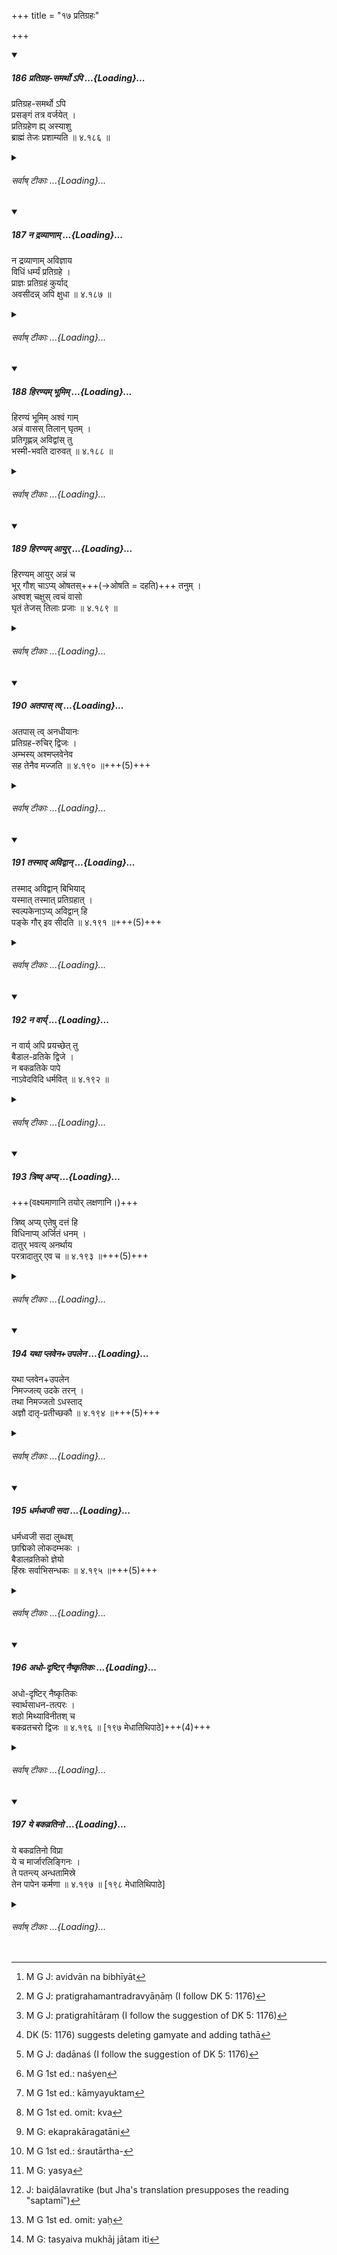 +++
title = "१७ प्रतिग्रहः"

+++

<div class="js_include" includetitle="true" newlevelforh1="5" unfilled url="/kalpAntaram/smRtiH/manuH/vishvAsa-prastutiH/04/186_pratigraha-samartho.api.md">
<details open><summary><h5>186 प्रतिग्रह-समर्थो ऽपि ...{Loading}...</h5></summary>


प्रतिग्रह-समर्थो ऽपि  
प्रसङ्गं तत्र वर्जयेत् ।  
प्रतिग्रहेण ह्य् अस्याशु  
ब्राह्मं तेजः प्रशाम्यति  ॥ ४.१८६ ॥  
</details>
</div>
<div class="js_include collapsed" newlevelforh1="6" title="सर्वाष् टीकाः" unfilled url="/kalpAntaram/smRtiH/manuH/sarvASh_TIkAH/04/186_pratigraha-samartho.api.md">
<details><summary><h6>सर्वाष् टीकाः ...{Loading}...</h6></summary>
<details><summary>गङ्गानथ-मूलानुवादः</summary>

Though entitled to accept presents, he shall avoid addiction to it; because, by receiving gifts, his spiritual light is quickly extinguished.—(186)
</details>
<details><summary>मेधातिथिः</summary>

परस्माद् अदृष्टप्रयुक्ताद् यल् लभ्यते स **प्रतिग्रहः** । तत्र **समर्थः** शक्तो **ऽपि** **प्रसङ्गं** पुनः प्रवृत्तिं **वर्जयेत्** । श्रुताध्ययनशीलसंपत्तिर् द्रव्यविधिज्ञता च सामर्थ्यम् । "तस्माद् अविद्वान् बिभियात्<sup> </sup>[^२४१]" (म्ध् ४.१९१) इत्य् अत्रोक्तम् अप्य् एतद् उत्तरार्थं पुनर् अनूद्यते ॥ ४.१८६ ॥


[^२४१]:
     M G J: avidvān na bibhīyāt

_तद् दर्शयति_ ।
</details>
<details><summary>गङ्गानथ-भाष्यानुवादः</summary>

The ‘gift’ here meant is what one obtains from another person, who gives
it with a view to some transcendental reward. Even though one may *be*‘
*entitled*’—*i.e*., fit—to accept such a gift, one shall avoid getting
into the habit of doing it again and again. The ‘*title*’ or ‘fitness’
here meant consists in being endowed with an excellence of learning,
study, and character, and possessing full knowledge of things and laws.
Hence, what is stated in the second half of the verse is only the
reiteration of what has been said above regarding the ignorant person
fearing etc. (191)—(186).
</details>
<details><summary>गङ्गानथ-टिप्पन्यः</summary>

This verse is quoted in *Dānamayūkha* (p. 6).
</details>
<details><summary>गङ्गानथ-तुल्य-वाक्यानि</summary>

*Viṣṇu* (57.6, 7, 9).—‘He shall avoid being addicted to receiving gifts
from persons whose gifts should not be accepted; by the acceptance of
such gifts the spiritual light of Brāhmaṇas becomes extinguished; even
though entitled to receive gifts he shall avoid becoming addicted to
it.’

*Yājñavalkya* (1.213).—‘If one, though entitled to receive gifts, does
not accept them, he obtains those spacious regions which are meant for
the extremely charitable persons.’
</details>
<details><summary>Bühler</summary>

186	Though (by his learning and sanctity) he may be entitled to accept presents, let him not attach himself (too much) to that (habit); for through his accepting (many) presents the divine light in him is soon extinguished.
</details>
</details>
</div>
<div class="js_include" includetitle="true" newlevelforh1="5" unfilled url="/kalpAntaram/smRtiH/manuH/vishvAsa-prastutiH/04/187_na_dravyANAm.md">
<details open><summary><h5>187 न द्रव्याणाम् ...{Loading}...</h5></summary>


न द्रव्याणाम् अविज्ञाय  
विधिं धर्म्यं प्रतिग्रहे ।  
प्राज्ञः प्रतिग्रहं कुर्याद्  
अवसीदन्न् अपि क्षुधा  ॥ ४.१८७ ॥  
</details>
</div>
<div class="js_include collapsed" newlevelforh1="6" title="सर्वाष् टीकाः" unfilled url="/kalpAntaram/smRtiH/manuH/sarvASh_TIkAH/04/187_na_dravyANAm.md">
<details><summary><h6>सर्वाष् टीकाः ...{Loading}...</h6></summary>
<details><summary>गङ्गानथ-मूलानुवादः</summary>

Withuot knowing the lawful method of receiving gifts, the wise man shall not accept any gifts; even though he may be pining with hunger.—(187)
</details>
<details><summary>मेधातिथिः</summary>

**अविज्ञाय** कामोपभोगाद्यर्थं न प्रतिग्रहः कर्तव्यः । एतद् उक्तं भवति- आत्मनः कुटुम्बस्थित्यै नित्यकर्मसंपत्त्यै च प्रतिग्रहः कर्तव्यह्, नान्यथा । **अवसीदन्न् अपि क्षुधा**, अप्रतिगृह्णन् यद्य् अप्य् अवसादं गच्छति । अवसादः शरीरस्यानभिवृद्धिः । 

- अथ वा **द्रव्याणां विधिं धर्म्यं प्रतिग्रहे** इत्य् एवं संबन्धः क्रियते । 

- को ऽसौ **धर्म्यो विधिः** । धर्म्यं प्रयोजनं विज्ञाय प्रतिग्रहमन्त्रं द्रव्याणां[^२४२] च देवताः "अग्नये हिरण्यं रुद्राय गाम्" इत्यादिः ॥ ४.१८७ ॥


[^२४२]:
     M G J: pratigrahamantradravyāṇāṃ (I follow DK 5: 1176)

_अविदुषो द्रव्यविशेषं प्रति प्रतिग्रहे दोषातिशयम् आह ।_
</details>
<details><summary>गङ्गानथ-भाष्यानुवादः</summary>

‘Without *knowing*, etc.’—One shall not accept gifts merely for the
purpose of enjoying pleasures, etc. The meaning is that one shall accept
gifts only for the maintaining of one’s family, and for the due
accomplishment of ones obligatory duties,—and for no other purpose.

‘*Even though he may be pining with hunger*.’—That is, if, without
accepting the gift, he should suffer emaciation; ‘emaciation’ standing
for non-development of the body.

Or, we may construe the passage as ‘*dravyāṇām vidhim dharmyam
pratigrahe*.—What is the ‘*dharmaya vidhi*,’ ‘the legal injunction?’—It
would consist in the full knowledge of the purpose, the deity, the
*mantra* and other details connected with the gift; such as—‘Gold is
given in honour of Agni, the cow in honour of Rudra,’ and so
forth.—(187)
</details>
<details><summary>गङ्गानथ-तुल्य-वाक्यानि</summary>

*Viṣṇu* (57.8).—‘If a man receive gifts without knowing the lawful
method of receiving them, he falls along with the giver.’
</details>
<details><summary>Bühler</summary>

187	Without a full knowledge of the rules, prescribed by the sacred law for the acceptance of presents, a wise man should not take anything, even though he may pine with hunger.
</details>
</details>
</div>
<div class="js_include" includetitle="true" newlevelforh1="5" unfilled url="/kalpAntaram/smRtiH/manuH/vishvAsa-prastutiH/04/188_hiraNyam_bhUmim.md">
<details open><summary><h5>188 हिरण्यम् भूमिम् ...{Loading}...</h5></summary>


हिरण्यं भूमिम् अश्वं गाम्  
अन्नं वासस् तिलान् घृतम् ।  
प्रतिगृह्णन्न् अविद्वांस् तु  
भस्मी-भवति दारुवत्  ॥ ४.१८८ ॥  
</details>
</div>
<div class="js_include collapsed" newlevelforh1="6" title="सर्वाष् टीकाः" unfilled url="/kalpAntaram/smRtiH/manuH/sarvASh_TIkAH/04/188_hiraNyam_bhUmim.md">
<details><summary><h6>सर्वाष् टीकाः ...{Loading}...</h6></summary>
<details><summary>गङ्गानथ-मूलानुवादः</summary>

The illiterate person, accepting gold, land, horse, cow food, clothing, sesamum and clarified butter, becomes reduced to ashes, like wood.—(188)
</details>
<details><summary>मेधातिथिः</summary>

**भस्मीभवति दारुवत्** । यथा दार्व् अग्निना दग्धं भस्मीभवति तथा यो ब्राह्मणो विद्यासंपन्नो न भवति स एतानि **हिरण्यादीनि** द्रव्याणि **प्रतिगृह्णन्** **भस्मीभवति** ॥ ४.१८८ ॥
</details>
<details><summary>गङ्गानथ-भाष्यानुवादः</summary>

The text states the evil results following from the illiterate man
accepting the gift of certain specified things.—‘He becomes reduced to
ashes, like wood;’—just as wood, on being burnt by fire, becomes reduced
to ashes, so the Brāhmaṇa, who is not endowed with proper learning,
becomes reduced to ashes, by accepting the gift of gold and other things
mentioned here.—(188).
</details>
<details><summary>गङ्गानथ-टिप्पन्यः</summary>

This verse is quoted in *Madanapārijāta* (p. 221);—in *Hemādri* (Dāna,
p. 60);—in *Dānamayūkha* (p. 6);—and in *Prāyaścittaviveka* (p. 405),
which says that this prohibition refers to persons ignorant of
*mantras*.
</details>
<details><summary>गङ्गानथ-तुल्य-वाक्यानि</summary>

*Vaśiṣṭha* (6.30).—‘The illiterate person, accepting the cow or gold or
cloth, or land or sesamum, becomes reduced to ashes, like wood.’

*Yājñavalkya* (1.201-202).—‘Cows, land and sesamum, should be
respectfully offered by the wise man who desires his own welfare to a
proper recipient and never to an improper person; the latter accepting
the gift, drops the giver downwards.’

*Bṛhad-Yama* (58).—‘Just as when milk, curd, butter and honey placed in
an unbaked vessel becomes destroyed through the weakness of the vessel,
and the vessel also becomes destroyed, in the same manner, when an
illiterate person accepts the gift of cows or gold or clothes or food or
land or sesamum, he becomes reduced to ashes like wood.’
</details>
<details><summary>Bühler</summary>

188	But an ignorant (man) who accepts gold, land, a horse, a cow, food, a dress, sesamum-grains, (or) clarified butter, is reduced to ashes like (a piece of) wood.
</details>
</details>
</div>
<div class="js_include" includetitle="true" newlevelforh1="5" unfilled url="/kalpAntaram/smRtiH/manuH/vishvAsa-prastutiH/04/189_hiraNyam_Ayur.md">
<details open><summary><h5>189 हिरण्यम् आयुर् ...{Loading}...</h5></summary>


हिरण्यम् आयुर् अन्नं च  
भूर् गौश् चाऽप्य् ओषतस्+++(→ओषति = दहति)+++ तनुम् ।  
अश्वश् चक्षुस् त्वचं वासो  
घृतं तेजस् तिलाः प्रजाः  ॥ ४.१८९ ॥  
</details>
</div>
<div class="js_include collapsed" newlevelforh1="6" title="सर्वाष् टीकाः" unfilled url="/kalpAntaram/smRtiH/manuH/sarvASh_TIkAH/04/189_hiraNyam_Ayur.md">
<details><summary><h6>सर्वाष् टीकाः ...{Loading}...</h6></summary>
<details><summary>गङ्गानथ-मूलानुवादः</summary>

Gold and food destroy longevity; land and cow destroy the body; the horse destroys the eye; clothing destroys the skin; clarified butter destroys energy; and sesamum destroys offspring.—(189)
</details>
<details><summary>मेधातिथिः</summary>

**भूर् गौश् च तनुं** शरीरम् **ओषतो** दहतः । **हिरण्यम् आयुर्** विभक्तिपरिणामः ओषतीतिकर्तव्यः । एवम् **अश्वश् चक्षुर्** इत्यादिषु क्रियापदानुषङ्गः कर्तव्यः ॥ ४.१८९ ॥
</details>
<details><summary>गङ्गानथ-भाष्यानुवादः</summary>

Land and Cow ‘*destroy*’—burn—‘*the body*.’

In the case of the expression, ‘*hiraṇyam āyuḥ*,’ the form of the verb
‘*oṣataḥ*’ has to be changed into the singular form. Similar changes
have to be made in connection with the other expressions—‘*aśvaḥ
cakṣuḥ*,’ and the rest.—(189)
</details>
<details><summary>गङ्गानथ-टिप्पन्यः</summary>

This verse is quoted in *Prāyaścittaviveka* (p. 405), which has the same
note as on the preceding verse.
</details>
<details><summary>Bühler</summary>

189	Gold and food destroy his longevity, land and a cow his body, a horse his eye (sight), a garment his skin, clarified butter his energy, sesamum-grains his offspring.
</details>
</details>
</div>
<div class="js_include" includetitle="true" newlevelforh1="5" unfilled url="/kalpAntaram/smRtiH/manuH/vishvAsa-prastutiH/04/190_atapAs_tv.md">
<details open><summary><h5>190 अतपास् त्व् ...{Loading}...</h5></summary>


अतपास् त्व् अनधीयानः  
प्रतिग्रह-रुचिर् द्विजः ।  
अम्भस्य् अश्मप्लवेनेव  
सह तेनैव मज्जति  ॥ ४.१९० ॥+++(5)+++  
</details>
</div>
<div class="js_include collapsed" newlevelforh1="6" title="सर्वाष् टीकाः" unfilled url="/kalpAntaram/smRtiH/manuH/sarvASh_TIkAH/04/190_atapAs_tv.md">
<details><summary><h6>सर्वाष् टीकाः ...{Loading}...</h6></summary>
<details><summary>गङ्गानथ-मूलानुवादः</summary>

If the twice-born person,who is without austerities and does not study the Veda, seeks for gifts, he sinks along with him into water; just like one who sinks along with the stone-raft.—(190)
</details>
<details><summary>मेधातिथिः</summary>

यस्य तपो नास्ति । **अनधीयानो** न चादीते । अध्ययनेन प्रकृता विद्वत्ता लक्ष्यते । समुदिते चैते विद्यातपसी प्रतिग्रहाधिकारनिमित्तम् । उभयगुणभ्रष्टः प्रतिग्रहे चाभिलाषी **स तेन सह मज्जत्य्** अधो गच्छति । केन सह । अन्यस्यानिर्देशाद् दातुश् च संनिधानात् तेन सहेति गम्यते । प्रतिग्रहीता तं[^२४३] प्लवम् इवात्मोत्तारणायाश्रयते । यस् त्व् ईदृशो ऽपात्रभूतः स दातारम् आत्मानम् उभाव् अप्य् अधो नयति, **यथाम्भस्य् अश्मप्लवः** । अश्ममयः प्लवः अश्मप्लवः । पारं तरति येन स प्लवो नावादिः । तत्र यथाश्मन्य् आरूढो नदीतरणार्थम् अम्भसि मज्जत्य् अश्मप्लवेन सह गम्यते । [^२४४]दाता हि ब्राह्मणाय, आददानश्[^२४५] च तादृशो ब्राह्मणः, उभाव् अपि नरकं गच्छतः ॥ ४.१९० ॥


[^२४५]:
     M G J: dadānaś (I follow the suggestion of DK 5: 1176)


[^२४४]:
     DK (5: 1176) suggests deleting gamyate and adding tathā


[^२४३]:
     M G J: pratigrahītāraṃ (I follow the suggestion of DK 5: 1176)
</details>
<details><summary>गङ्गानथ-भाष्यानुवादः</summary>

He who has not performed any austerities and who does not study the
Veda:—this ‘studying’ stands for the full knowledge of the Veda, which
is what has been referred to in the text. Both these qualifications
combined are necessary for entitling a man to receive gifts.

He who does not possess these two qualifications, and yet hankers after
gifts, ‘*sinks along with* *him*;’—with whom?—Since no other person is
mentioned, and the *giver* is the person mentioned in close proximity to
the present context, it follows that it is along with the giver that the
receiver sinks. The giver has recourse to the Recipient, for the purpose
of crossing over (to heaven); if, therefore, the recipient happen to be
unqualified, he makes both himself and the giver sink into water; just
as the ‘*stone-raft*,’—the raft made of stone—does in water. ‘*Raft*’ is
that by which people cross rivers, such as boat and other things. One
who gets on a piece of stone for crossing a river sinks into the water
along with the stone-raft; in the same manner, the giver of gifts to the
unqualified Brāhmaṇa, and the Brāhmaṇa receiving the gifts,—both go to
hell.—(l 90).
</details>
<details><summary>गङ्गानथ-टिप्पन्यः</summary>

This verse is quoted in *Hemādri* (Dāna, p. 60).
</details>
<details><summary>गङ्गानथ-तुल्य-वाक्यानि</summary>

**(verses 4.190-191)  
**

*Yājñavalkya* (1.202).—‘A gift should never be accepted by one devoid of
learning and austerities; if he does accept it, he drags down himself as
well as the giver.’
</details>
<details><summary>Bühler</summary>

190	A Brahmana who neither performs austerities nor studies the Veda, yet delights in accepting gifts, sinks with the (donor into hell), just as (he who attempts to cross over in) a boat made of stone (is submerged) in the water.
</details>
</details>
</div>
<div class="js_include" includetitle="true" newlevelforh1="5" unfilled url="/kalpAntaram/smRtiH/manuH/vishvAsa-prastutiH/04/191_tasmAd_avidvAn.md">
<details open><summary><h5>191 तस्माद् अविद्वान् ...{Loading}...</h5></summary>


तस्माद् अविद्वान् बिभियाद्  
यस्मात् तस्मात् प्रतिग्रहात् ।  
स्वल्पकेनाऽप्य् अविद्वान् हि  
पङ्के गौर् इव सीदति  ॥ ४.१९१ ॥+++(5)+++  
</details>
</div>
<div class="js_include collapsed" newlevelforh1="6" title="सर्वाष् टीकाः" unfilled url="/kalpAntaram/smRtiH/manuH/sarvASh_TIkAH/04/191_tasmAd_avidvAn.md">
<details><summary><h6>सर्वाष् टीकाः ...{Loading}...</h6></summary>
<details><summary>गङ्गानथ-मूलानुवादः</summary>

For these reasons, the illiterate man should fight shy of accepting each and every gift. By receiving even a small gift, the illiterate person sinks, like the cow in a morass.—(191)
</details>
<details><summary>मेधातिथिः</summary>

अतो नरकभयाद् **अविद्वान्** मूर्खः **प्रतिग्रहात् बिभियात्** त्रस्येत,[^२४६] न प्रतिगृह्णीयाद् इति यावत् । तिष्ठतु तावद् धिरण्यादीनि द्रव्याणि, **स्वल्पकेनापि** त्रपुसीसादिना असारेण स्वल्पया मात्रया प्रतिगृहीतेन्**आविद्वान्** **पङ्के** कर्दमे **गौर् इव सीदति** ॥ ४.१९१ ॥


[^२४६]:
     M G 1st ed.: naśyen
</details>
<details><summary>गङ्गानथ-भाष्यानुवादः</summary>

For fear of hell, the ‘*illiterate*’—ignorant—‘*person*’ *should fight
shy of accepting a gift*;’—*i.e*., for fear of being destroyed, he
should not accept any gifts to say nothing of *gold* and other specified
things.

By accepting even ‘*a small gift*,’ in the shape of things of little
value as lead and the like, the illiterate man sinks in the same manner
as the cow sinks in a morass.—(191).
</details>
<details><summary>गङ्गानथ-टिप्पन्यः</summary>

This verse is quoted in *Hemādri* (Dāna, p. 60).
</details>
<details><summary>गङ्गानथ-तुल्य-वाक्यानि</summary>

**(verses 4.190-191)  
**

See Comparative notes for [Verse
4.190].
</details>
<details><summary>Bühler</summary>

191	Hence an ignorant (man) should be afraid of accepting any presents; for by reason of a very small (gift) even a fool sinks (into hell) as a cow into a morass.
</details>
</details>
</div>
<div class="js_include" includetitle="true" newlevelforh1="5" unfilled url="/kalpAntaram/smRtiH/manuH/vishvAsa-prastutiH/04/192_na_vAry.md">
<details open><summary><h5>192 न वार्य् ...{Loading}...</h5></summary>


न वार्य् अपि प्रयच्छेत् तु  
बैडाल-व्रतिके द्विजे ।  
न बकव्रतिके पापे  
नाऽवेदविदि धर्मवित् ॥ ४.१९२ ॥  
</details>
</div>
<div class="js_include collapsed" newlevelforh1="6" title="सर्वाष् टीकाः" unfilled url="/kalpAntaram/smRtiH/manuH/sarvASh_TIkAH/04/192_na_vAry.md">
<details><summary><h6>सर्वाष् टीकाः ...{Loading}...</h6></summary>
<details><summary>गङ्गानथ-मूलानुवादः</summary>

The man knowing the Law, shall not offer even water to the Brāhmaṇa who behaves like a cat; nor to the wicked Brāhmaṇa who behaves like a heron, nor to one ignorant of the Veda.—(192)
</details>
<details><summary>मेधातिथिः</summary>

प्रतिग्रहीतुर् धर्म उक्तः । इदानीं दातुर् उच्यते । **अपि**शब्दात् सर्वं देयं निवार्यते । यत्र **वारि** न कस्मैचिद् वार्यते तद् अपि नैभ्यो दातव्यं कुतो ऽन्यद् द्रव्यं दीयते । अतिशयोक्त्या द्रव्यान्तरदाननिषेधो ऽयम् । वारिणस् तु सर्वार्थत्वाद् अनिषेधः ।

- <u>ननु</u> च "बैडालव्रतिकान् वाङ्मात्रेणापि नार्चयेत्" (म्ध् ४.३०) इत्य् उक्तम् एव ।

- <u>सत्यम्</u> । तत्रार्चा निषिद्धा, इह तु दानम् । तच् च धनस्य नान्यस्य । एवं द्विःप्रतिषेधो ऽर्थवान् भवति । तथा चोत्तरत्र वक्ष्यति "विधिनाप्य् अर्जितं धनम्" (म्ध् ४.१९३) इति । अतः पाषण्ड्यादिभ्यः सावज्ञम् अन्नदानं न निषिध्यते । 

- <u>अत्र कश्चिद्</u> आह- यद्य् **अवेदविदि** इति श्रुतं तथाप्य् अनधीयान इत्य् अपि द्रष्तव्यम् । तथाहि केवलवेदाध्यायिभ्यो दानम् उक्तम् । न च दाम्भिकेभ्यः काम्यं युक्तम्[^२४७] । 


[^२४७]:
     M G 1st ed.: kāmyayuktam

- <u>स इदं</u> प्रष्टव्यः । क्व[^२४८] पुनर् वेदाध्यायिमात्राय विद्यारहिताय दानम् उक्तम् ।


[^२४८]:
     M G 1st ed. omit: kva

- "श्रोत्रियायैव देयानि" (म्ध् ३.११८) <u>इति चेत्</u> ।

- <u>न त्व्</u> "अर्हत्तमाय" (म्ध् ३.११८) इत्य् अप्राप्तिकत्वाद् अत्र विद्याया विना । वाक्यान्तराणि च "विदुषे दक्षिणा" (म्ध् ३.१३३) इत्यादीन्य् एकप्रकरणगतानि[^२४९] सन्त्य् एव । अतस् तत्पर्यालोचनयोभयविशेषणचेष्टया देयम् इति गम्यते । अतः श्रुतार्थपरित्यागे[^२५०] न किंचित् कारणं पश्यामः । 


[^२५०]:
     M G 1st ed.: śrautārtha-


[^२४९]:
     M G: ekaprakāragatāni

- यत्[^२५१] तु साम्यम् अयुक्तम् इति । वचनगम्ये ऽर्थे का नामायुक्तता । 


[^२५१]:
     M G: yasya

- बिडालव्रतेन चरति **बैडालव्रतिकः** । बकानां व्रतं तद् अस्यास्तीति **बकव्रतिकः** । अधिकरणाविवक्षायां सप्तमी[^२५२] । संप्रदानविवक्षायां चतुर्थी युक्ता ॥ ४.१९२ ॥


[^२५२]:
     J: baiḍālavratike (but Jha's translation presupposes the reading "saptamī")
</details>
<details><summary>गङ्गानथ-भाष्यानुवादः</summary>

The duties of the Receiver having been described, the Text proceeds to
describe those of the Giver.

The term, ‘*even*,’ precludes the giving of all things; when even water
is prohibited, how can anything else be given to the man? This is a
hyperbolical way of forbidding the gift of other things. As for water
itself, there can be no prohibition regarding it, as it is of use to all
beings.

“It has been already said that one shall not honour, even with speech,
those who behave like cats (4.32).”

True; what is forbidden there, is the act: of honouring them; what is
forbidden here, is the offering of gifts to them; and these, the gifts
of wealth, not of anything else. Thus, both prohibitions become useful,
as is going to be asserted later on (193)—‘Property, though earned
according to law, etc.’ It is for this reason that the giving of *food*,
in a disrespectful manner, to heretics and others is not forbidden.

In this connection, some people argue as follows:—“Though the text has
mentioned the person ‘*ignorant of the Veda*,’ this should be taken to
include also the person *who is not studying the Veda*. Because all
interested gifts have been laid down as to be offered to only such
persons as are studying the Veda; and it is not right to put them on the
same footing as heretics.”

These persons should be asked the following question:—Where has it been
laid down that gifts are to be offered to only such persons as are
studying the Veda, and are still without full knowledge of it *?*

It might be said that this has been laid down in 3.128, where it is said
that—these things are to be given only to the *Śrotriya* (Vedic
student).

But, since the same passage contains the qualification ‘worthy’—and this
is not possible without *complete learning*,—the passage cannot refer to
the mere student still pursuing his studies. Specially, as we have such
other passages as—‘the fee shall be paid to a learned person’—which
occur in the same context as the passage quoted. Hence, by taking the
two passages together, it follows that gifts are to be offered to
persons possessed of both the qualifications. Thus we do not find any
ground for renouncing the direct meaning of the text.

As for the impropriety of the Vedic Student being put on the same
footing as heretics,—there can be no impropriety in what is directly
asserted by the text.

‘*Vaiḍālavratika*’ is one who behaves in the manner of a cat; and,
similarly, ‘*vakavratika*’ is one who has the maimers of a heron.

The Locative endings have been used because it is the idea of
*receptacle* that is meant to be conveyed. If the *recipient* were meant
to be expressed, the Dative would have been the right form to
use.—(192).
</details>
<details><summary>गङ्गानथ-टिप्पन्यः</summary>

This verse is quoted in *Aparārka* (p. 285);—and in *Parāśaramādhava*
(Ācāra, p. 74).
</details>
<details><summary>गङ्गानथ-तुल्य-वाक्यानि</summary>

*Viṣṇu* (3.7).—\[Same as Manu.\]

*Yājñavalkya* (1.201).—‘Cows, land, sesamum, gold and such things should
be respectfully offered to proper recipient, never to improper ones.’

*Vyāsa* (Aparārka, p. 256).—‘What is given to one devoid of good deeds
is neither here nor there.’

*Dakṣa* (Do.).—‘What is given to a rogue... is absolutely futile.’
</details>
<details><summary>Bühler</summary>

192	(A man) who knows the law should not offer even water to a Brahmana who acts like a cat, nor to a Brahmana who acts like a heron, nor to one who is unacquainted with the Veda.
</details>
</details>
</div>
<div class="js_include" includetitle="true" newlevelforh1="5" unfilled url="/kalpAntaram/smRtiH/manuH/vishvAsa-prastutiH/04/193_triShv_apy.md">
<details open><summary><h5>193 त्रिष्व् अप्य् ...{Loading}...</h5></summary>


+++(वक्ष्यमाणानि तयोर् लक्षणानि।)+++ 

त्रिष्व् अप्य् एतेषु दत्तं हि  
विधिनाप्य् अर्जितं धनम् ।  
दातुर् भवत्य् अनर्थाय  
परत्रादातुर् एव च  ॥ ४.१९३ ॥+++(5)+++  
</details>
</div>
<div class="js_include collapsed" newlevelforh1="6" title="सर्वाष् टीकाः" unfilled url="/kalpAntaram/smRtiH/manuH/sarvASh_TIkAH/04/193_triShv_apy.md">
<details><summary><h6>सर्वाष् टीकाः ...{Loading}...</h6></summary>
<details><summary>गङ्गानथ-मूलानुवादः</summary>

For property, even though acquired by lawful means,—if given to these three persons,—brings calamity, in the next world, to the giver, as also to the receiver.—(193)
</details>
<details><summary>मेधातिथिः</summary>

धनग्रहणाद् अन्नदानं न निषिध्यत इत्य् उक्तं भवति । **विधिनाप्य् अर्जितं** सत्प्रतिग्रहक्रयादिना शास्त्राभ्यनुज्ञातेन प्रकारेण । **दातुर् आदातुश् च** तादृशं दानं **परत्रो**भयोर् **अनर्थाय** ॥ ४.१९३ ॥
</details>
<details><summary>गङ्गानथ-भाष्यानुवादः</summary>

The term ‘property’ is meant to imply that the giving of *food* is not
forbidden.

‘*Though acquired by laicful means*,’—such as gifts from proper sources,
by purchase and such other means as are permitted by the scriptures.

Such giving becomes a source of trouble to both the giver and the
receiver in the next world.—(193).
</details>
<details><summary>गङ्गानथ-टिप्पन्यः</summary>

This verse is quoted in *Aparārka*, (p. 285), which explains ‘*anarthe*’
as ‘sin’;—and in *Parāśaramādhava* (Ācāra p. 174).
</details>
<details><summary>Bühler</summary>

193	For property, though earned in accordance with prescribed rules, which is given to these three (persons), causes in the next world misery both to the giver and to the recipient.
</details>
</details>
</div>
<div class="js_include" includetitle="true" newlevelforh1="5" unfilled url="/kalpAntaram/smRtiH/manuH/vishvAsa-prastutiH/04/194_yathA_plavenaupalena.md">
<details open><summary><h5>194 यथा प्लवेन+उपलेन ...{Loading}...</h5></summary>


यथा प्लवेन+उपलेन  
निमज्जत्य् उदके तरन् ।  
तथा निमज्जतो ऽधस्ताद्  
अज्ञौ दातृ-प्रतीच्छकौ  ॥ ४.१९४ ॥+++(5)+++  
</details>
</div>
<div class="js_include collapsed" newlevelforh1="6" title="सर्वाष् टीकाः" unfilled url="/kalpAntaram/smRtiH/manuH/sarvASh_TIkAH/04/194_yathA_plavenaupalena.md">
<details><summary><h6>सर्वाष् टीकाः ...{Loading}...</h6></summary>
<details><summary>गङ्गानथ-मूलानुवादः</summary>

Just as a man crossing water by means of a stone-raft sinks down, so also sink downwards the ignorant giver and receiver.—(194)
</details>
<details><summary>मेधातिथिः</summary>

**औपल** आश्मनः । जलसंतरणाय नावादिः **प्लवस्** तेन यस् तरति तरितुं प्रवर्तते सो **ऽधस्ताज्** जलस्य **मज्जत्य्** अन्तर्धीयते । एवम् **अज्ञौ दातृप्रतीच्छकौ** । प्रतीच्छकः प्रतीच्छां करोतीति णिचं कृत्वा ण्वुल् कर्तव्यः । "प्रतीप्सक" इति पाठान्तरम् । तत्र सन्नन्ताद् आप्नोतेर् ण्वुल् । अर्थस् तूभयोर् एक एव ॥ ४.१९४ ॥
</details>
<details><summary>गङ्गानथ-भाष्यानुवादः</summary>

‘*Aupala*,’—made of stone.

‘*Raft*’— boat and such other contrivances used in crossing water.

He who ‘*crosses*’—proceeds to cross—water by such a raft, sinks down
into the water. So also do ‘*the ignorant giver and receiver*.’

The term, ‘*pratīcchaka*’ is to be explained as ‘*pratīcchām karoti*’
(with the *ṇich* affix), and then the nominal ‘*ṇvul*’ added to it.

‘*Pratīpsakaḥ*’ is another reading; this would be derived from the root
‘*āp,’ to obtain*, with the derivative affix, and then the nominal
‘*ṇvul*’ added to it. The meaning of both would be the same.—(194)
</details>
<details><summary>Bühler</summary>

194	As he who (attempts to) cross water in a boat of stone sinks (to the bottom), even so an ignorant donor and an ignorant donee sink low.
</details>
</details>
</div>
<div class="js_include" includetitle="true" newlevelforh1="5" unfilled url="/kalpAntaram/smRtiH/manuH/vishvAsa-prastutiH/04/195_dharmadhvajI_sadA.md">
<details open><summary><h5>195 धर्मध्वजी सदा ...{Loading}...</h5></summary>


धर्मध्वजी सदा लुब्धश्  
छाद्मिको लोकदम्भकः ।  
बैडालव्रतिको ज्ञेयो  
हिंस्रः सर्वाभिसन्धकः  ॥ ४.१९५ ॥+++(5)+++  
</details>
</div>
<div class="js_include collapsed" newlevelforh1="6" title="सर्वाष् टीकाः" unfilled url="/kalpAntaram/smRtiH/manuH/sarvASh_TIkAH/04/195_dharmadhvajI_sadA.md">
<details><summary><h6>सर्वाष् टीकाः ...{Loading}...</h6></summary>
<details><summary>गङ्गानथ-मूलानुवादः</summary>

He who displays his flag of virtue, is ever covetous, a cheat and a hypocrite, intent on doing harm, and the traducer of all persons, is to be known as “one behaving like the cat.”—(195)
</details>
<details><summary>मेधातिथिः</summary>

उपचारेणैतौ शब्दौ प्रयुज्येते । अनेकस्मिंश् चोपचारहेतौ स एव संभवति यन्निमित्तं प्रयोगस् तदवधारणप्रतिषेधविषयप्रकॢप्त्यर्थम् । 

- धर्मो ध्वजम् इव । व्याघ्रादेर् आकृतिगणत्वात् समासः (पाण् २.१.५६) । कदाचित् कर्मधारयः सर्वधनाद्यर्थ इति । ततः सो ऽस्यास्तीति मत्वर्थीयः । यः[^२५३] ख्यात्यर्थम् एव धर्मं करोति न शास्त्रपरतया स एवम् उच्यते । यस् तत्रैव धर्मं करोति यत्र जनाह् पश्यन्ति स्वपुरुषैश् च ख्यापयन्ति "धार्मिकत्वप्रसिद्ध्या प्रतिग्रहादि लप्स्ये" इति । 


[^२५३]:
     M G 1st ed. omit: yaḥ

- **लुब्धो** मत्सरी कृपणश् च । लोकं दभ्नोति वञ्चयति **लोकदम्भकः** । छद्मना चरति **छाद्मिकः** । छद्म व्याजः । प्रकाशं धार्मिको रहसि निक्षिप्तम् अपहरत्य् अप्रकाश्यं प्रकाशयति । धार्मिको ऽयम् एतस्य यत् समक्षं कथितं तन् नान्यत्र यातीति केनचिद् विश्वस्य कथितं दृश्यते यावद् यत एव गोप्यं तस्यैवाभिमुखे कथितम् इति[^२५४] परद्रोहः । सर्वेषां चाभिसंधाताक्षेपकः परगुणान् न सहते । ईदृशो **बैडालव्रतिको** ज्ञेयः । **अभिसंधकः** अभिसंधत्त इति । "आतश् चोपसर्गः" (पाण् ३.१.१३६) इति कः । ततः स्वार्थे कः । सर्वेषाम् अभिसंधक इति षष्ठीसमासः । 


[^२५४]:
     M G: tasyaiva mukhāj jātam iti

- केचिद् अत्र श्लोकं पठन्ति ।

**यस्य धर्मध्वजो नित्यं सुरध्वज इवोच्छ्रितः ।**  
**प्रच्छन्नानि च पापानि बैडालं नाम तद् व्रतम् ॥** इति ।

एष एवार्थः संक्षेपेण कथ्यते । एकैकगुणसंबन्धे बैडालव्रतिको ज्ञेयः । अस्माद् एव श्लोकाद् एवम् अनुमीयते । **प्रच्छन्नानि च पापानीति** विशेषाश्रवणात् सर्वेषां चैषां पापत्वाद् उभयथाचार्येण शिष्याः प्रतिपादिताः । 

- केचिद् इमं श्लोकम् अध्यापिताः केचित् पूर्वम् । उभयं च प्रमाणम् । तेन यद्य् अपि "अङ्गदी कुण्डली पीनस्कन्धः पृथुवक्षा देवदत्तः" इति समुदितानां लक्षणत्वं प्रतीयते, तथापीह प्रत्येकम् एतानि लक्षणानि ॥ ४.१९५ ॥
</details>
<details><summary>गङ्गानथ-भाष्यानुवादः</summary>

The two terms (‘*viḍalavratika*’ and ‘*vakavratika*’) are used
figuratively, and the grounds of such figurative use being multifarious,
that one is to be accepted, on the basis whereof the term may have been
used in a certain case. And it is necessary to Ascertain this exactly,
for the purpose of finding out definitely the exact import of the
prohibition.

He for whom his virtue is *like a flag*. The compound is in accordance
with Pāṇini 2. 1.56. It may also be taken as a *Karmadhāraya* compound,
the meaning being ‘the virtuous flag.’ The term, ‘*dharmadhvajī*’ thus
means, ‘he who has flag-like virtue,’ the word ending with the
possessive affix ‘*ṇini*.’ This name is applied to the man who performs
righteous acts only for the purpose of fame, and not because they are
prescribed in the scriptures, *i.e*., the person who perforins righteous
acts only in such places where people see them, and who advertises his
righteousness by his own agents, for the purpose of making himself known
as righteous, and hence succeeding in receiving gifts, etc.

‘*Covetous*,’— jealous and also miserly.

‘*Hypocrite*,’— the man who commits fraud on the people.

‘*Cheat*,’— he who behaves deceitfully. ‘Cheating’ is deceit. The person
who is ostentatiously righteous, while in secret he steals what is
guarded and makes known what should be kept secret, people think him to
be a avirtuous man and, believing that a secret entrusted to him cannot
leak out, convey to him some secret of theirs; and in the end, this
secret becomes divulged to just that person from whom it was intended to
be kept. This is a form of injuring others.

‘*The traducer of all persons*,’—he who cannot bear the good qualities
of others, and hence calumniates them. ‘*Abhisandhaka*’ is formed
according to Pāṇini 3. 1. 136, and then the reflexive ‘*ka*’ and
‘*sarvābhisandhaka*’ is a Genitive Tatpuruaṣa compound.

Such a person is to be known as ‘*one who behaves like a cat*’ a
‘*viḍalavratika*.’

At this place, some people read the following verse (in the text):—

*When a man’s flag of virtue is ever raised*, *like Indra’s flag, and
his sins are hidden,—this is the behaviour called “cat-like*;”
(195A)—and this states, in brief, what has been stated in the foregoing
text (195).

The presence of even one of the qualities mentioned, marks out the man
as one of cat-like behaviour; and that this is so is inferred from the
verse just quoted. The clause, ‘whose sins are hidden,’ does not
specifically mention any particular sin, and all the sins mentioned (in
195) are equally ‘sins;’ and thus, by means of these two verses, the
same fact has been brought home to the pupils by the Teacher. Some of
the pupils were taught the former verse (195) and some the present one
(195A); both are equally authoritative. Thus then, when it is asserted
that ‘Devadatta is one who is wearing the armlet and the ear-ring, with
fat shoulders and full chest,’—where all the qualifications are
recognised as collectively distinguishing Devadatta,—yet, in the case in
question, each of the qualifications serves singly to distinguish the
man of ‘cat-like behaviour.’—(195).
</details>
<details><summary>गङ्गानथ-टिप्पन्यः</summary>

This verse is quoted in *Aparārka* (p. 170);—in *Mitākṣarā* (on
1.130);—and in *Hemādri* (Śrāddha, p. 364).
</details>
<details><summary>गङ्गानथ-तुल्य-वाक्यानि</summary>

**(verses 4.195-199)  
**

*Viṣṇu* (93.8-12).—\[Same as Manu.\]
</details>
<details><summary>Bühler</summary>

195	(A man) who, ever covetous, displays the flag of virtue, (who is) a hypocrite, a deceiver of the people, intent on doing injury, (and) a detractor (from the merits) of all men, one must know to be one who acts like a cat.
</details>
</details>
</div>
<div class="js_include" includetitle="true" newlevelforh1="5" unfilled url="/kalpAntaram/smRtiH/manuH/vishvAsa-prastutiH/04/196_adho-dRShTir_naiShkRtikaH.md">
<details open><summary><h5>196 अधो-दृष्टिर् नैष्कृतिकः ...{Loading}...</h5></summary>


अधो-दृष्टिर् नैष्कृतिकः  
स्वार्थसाधन-तत्परः ।  
शठो मिथ्याविनीतश् च  
बकव्रतचरो द्विजः  ॥ ४.१९६ ॥ [१९७ मेधातिथिपाठे]+++(4)+++  
</details>
</div>
<div class="js_include collapsed" newlevelforh1="6" title="सर्वाष् टीकाः" unfilled url="/kalpAntaram/smRtiH/manuH/sarvASh_TIkAH/04/196_adho-dRShTir_naiShkRtikaH.md">
<details><summary><h6>सर्वाष् टीकाः ...{Loading}...</h6></summary>
<details><summary>गङ्गानथ-मूलानुवादः</summary>

With eyes cast downwards, of cruel disposition, intent upon the accomplishment of his own ends, dishonest and falsely humble;—such is the Brāhmaṇa ‘who behaves like the heron’.—(196)
</details>
<details><summary>मेधातिथिः</summary>

**बकव्रत**लक्षणम् अधोनिरीक्षणम् । अथ वा नीचदृष्टिः । नीचो दीनः । सर्वदैव व्यापारयति कथंचित् कुतश्चन लभते ऽधमाद् अपि गृह्णाति । **निष्कृतिर्** निष्ठुरता, तया चरति तत्प्रधानो **नैष्कृतिको** ऽसम्यग्भाषी । अलीकविनीतः श्रयति प्रश्रयं नम्रतां कार्ये तु व्याघातकः । बिडालो ऽलीकनिद्रां करोत्य् आमिषं जिघृक्षन् । एवं सोपधौ धर्मचरणो बैडालव्रतिक उक्तः । 

- तथैव **बकव्रतचरो** ऽपि । बका हि मत्स्यान् गृह्णन्तो जलचरेष्व् अवज्ञां दर्शयन्ति । अथ च मत्स्यग्रहणबुद्धय एव । व्रतेन शीलितं कर्मोच्यते । 

- प्रदर्शितं पदानाम् अपौनरुक्त्यम् । अथापि स्याल् लक्षणत्वाद् अदोषः । अविज्ञातं हि लक्षणं भवति । पौनःपुन्याभिधानेन सुग्रहो ऽर्थो भवति । 

- <u>कः</u> पुनः बैडालव्रतिकबकव्रतिकयोर् भेदः । 

- <u>उच्यते</u> । अयं स्वार्थसाधनपरो नान्यस्य कार्यं विहन्ति । पूर्वस् तु मात्सर्यात् स्वार्थसिद्धाव् असत्याम् अपि परस्य नाशयति ॥ ४.१९६ ॥
</details>
<details><summary>गङ्गानथ-भाष्यानुवादः</summary>

‘Looking downwards’ is a mark of ‘heron-like behaviour.’ Or, the term,
‘*adhodṛṣṭih*’ may mean ‘whose ideas are ‘*nīca*,’ *i.e., mean*; he who
is ever ready to do anything, who accepts gifts even from the lowest
persons.

‘*Niṣkṛti*’ is cruelty; he, in whom this is the principal factor, is
called ‘*niṣkṛtika*,’ ‘cruel,’ he who talks in an improper manner.

‘*Falsely humble*,’—who shows himself to be extremely gentle and
harmless, but, in actual practice, turns out to be most harmful. For
example, the cat pretends to be asleep, when intent upon catching its
prey; similarly, the person whose righteousness is mingled with deceit,
has been called ‘*a man of cat-like behaviour*.’ So also with the
expression, ‘*of heron-like behaviour*:’ When seeking to catch fish,
herons pretend to show as if they were taking no notice of the creatures
in water, and yet all the time they are intent upon catching the fish.

The term ‘*vrata*’ denotes *habit*.

It has been shown above how there is no repetition in the several parts
of the verses. Even if there were some real repetitions, there would be
nothing wrong in this, as the verses contain definitions (of two
distinct characters); and the repeated assertions make the fact more
easily intelligible.

“What is the difference between the *cat-like* and the *heron-like*
behaviour!”

We explain as follows:—The latter (one who is *heron-like*) is bent upon
accomplishing his own ends, he does not thwart the purposes of other
men; while the former (one who is *cat-like*), thwarts the purpose of
other people, through sheer jealousy, even though his own interests be
not served by it—(196).
</details>
<details><summary>गङ्गानथ-टिप्पन्यः</summary>

This verse is quoted in Mitākṣarā (on 1.130);—in *Aparārka* (p. 170),
which explains ‘*śaṭha*’ as ‘stuck up’;—and in *Saṃskāramayūkha* (p.
66).
</details>
<details><summary>गङ्गानथ-तुल्य-वाक्यानि</summary>

**(verses 4.195-199)  
**

See Comparative notes for [Verse
4.195].
</details>
<details><summary>Bühler</summary>

196	That Brahmana, who with downcast look, of a cruel disposition, is solely intent on attaining his own ends, dishonest and falsely gentle, is one who acts like a heron.
</details>
</details>
</div>
<div class="js_include" includetitle="true" newlevelforh1="5" unfilled url="/kalpAntaram/smRtiH/manuH/vishvAsa-prastutiH/04/197_ye_bakavratino.md">
<details open><summary><h5>197 ये बकव्रतिनो ...{Loading}...</h5></summary>


ये बकव्रतिनो विप्रा  
ये च मार्जारलिङ्गिनः ।  
ते पतन्त्य् अन्धतामिस्रे  
तेन पापेन कर्मणा  ॥ ४.१९७ ॥ [१९८ मेधातिथिपाठे]  
</details>
</div>
<div class="js_include collapsed" newlevelforh1="6" title="सर्वाष् टीकाः" unfilled url="/kalpAntaram/smRtiH/manuH/sarvASh_TIkAH/04/197_ye_bakavratino.md">
<details><summary><h6>सर्वाष् टीकाः ...{Loading}...</h6></summary>
<details><summary>गङ्गानथ-मूलानुवादः</summary>

Those Brāhmaṇas who are heron-like in their behaviour, and those who are cat-like, fall, by that sinful act, into the Andhatāmisra hell.—(197)
</details>
<details><summary>मेधातिथिः</summary>

स्वशब्दैश् व व्याख्यातः श्लोकः ॥ ४.१९७ ॥
</details>
<details><summary>गङ्गानथ-भाष्यानुवादः</summary>

This verse is explained by its own words.—(197).
</details>
<details><summary>गङ्गानथ-तुल्य-वाक्यानि</summary>

**(verses 4.195-199)  
**

See Comparative notes for [Verse
4.195].
</details>
<details><summary>Bühler</summary>

197	Those Brahmanas who act like herons, and those who display the characteristics of cats, fall in consequence of that wicked mode of acting into (the hell called) Andhatamisra.
</details>
</details>
</div>
